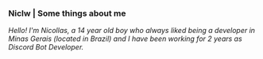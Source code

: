 ### Niclw | Some things about me

*Hello! I'm Nicollas, a 14 year old boy who always liked being a developer in Minas Gerais (located in Brazil) and I have been working for 2 years as Discord Bot Developer.*
